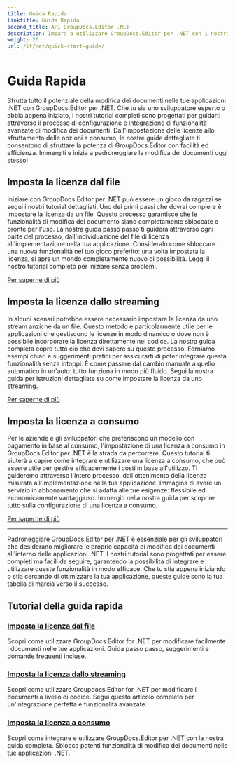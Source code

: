```yaml
---
title: Guida Rapida
linktitle: Guida Rapida
second_title: API GroupDocs.Editor .NET
description: Impara a utilizzare GroupDocs.Editor per .NET con i nostri tutorial completi. Imposta licenze, integra funzionalità e sblocca potenti funzionalità di modifica dei documenti.
weight: 26
url: /it/net/quick-start-guide/
---
```


# Guida Rapida

Sfrutta tutto il potenziale della modifica dei documenti nelle tue applicazioni .NET con GroupDocs.Editor per .NET. Che tu sia uno sviluppatore esperto o abbia appena iniziato, i nostri tutorial completi sono progettati per guidarti attraverso il processo di configurazione e integrazione di funzionalità avanzate di modifica dei documenti. Dall'impostazione delle licenze allo sfruttamento delle opzioni a consumo, le nostre guide dettagliate ti consentono di sfruttare la potenza di GroupDocs.Editor con facilità ed efficienza. Immergiti e inizia a padroneggiare la modifica dei documenti oggi stesso!
## Imposta la licenza dal file

Iniziare con GroupDocs.Editor per .NET può essere un gioco da ragazzi se segui i nostri tutorial dettagliati. Uno dei primi passi che dovrai compiere è impostare la licenza da un file. Questo processo garantisce che le funzionalità di modifica del documento siano completamente sbloccate e pronte per l'uso. La nostra guida passo passo ti guiderà attraverso ogni parte del processo, dall'individuazione del file di licenza all'implementazione nella tua applicazione. Consideralo come sbloccare una nuova funzionalità nel tuo gioco preferito: una volta impostata la licenza, si apre un mondo completamente nuovo di possibilità. Leggi il nostro tutorial completo per iniziare senza problemi.

[Per saperne di più](./set-license-from-file/)

## Imposta la licenza dallo streaming

In alcuni scenari potrebbe essere necessario impostare la licenza da uno stream anziché da un file. Questo metodo è particolarmente utile per le applicazioni che gestiscono le licenze in modo dinamico o dove non è possibile incorporare la licenza direttamente nel codice. La nostra guida completa copre tutto ciò che devi sapere su questo processo. Forniamo esempi chiari e suggerimenti pratici per assicurarti di poter integrare questa funzionalità senza intoppi. È come passare dal cambio manuale a quello automatico in un'auto: tutto funziona in modo più fluido. Segui la nostra guida per istruzioni dettagliate su come impostare la licenza da uno streaming.

[Per saperne di più](./set-license-from-stream/)

## Imposta la licenza a consumo

Per le aziende e gli sviluppatori che preferiscono un modello con pagamento in base al consumo, l'impostazione di una licenza a consumo in GroupDocs.Editor per .NET è la strada da percorrere. Questo tutorial ti aiuterà a capire come integrare e utilizzare una licenza a consumo, che può essere utile per gestire efficacemente i costi in base all'utilizzo. Ti guideremo attraverso l'intero processo, dall'ottenimento della licenza misurata all'implementazione nella tua applicazione. Immagina di avere un servizio in abbonamento che si adatta alle tue esigenze: flessibile ed economicamente vantaggioso. Immergiti nella nostra guida per scoprire tutto sulla configurazione di una licenza a consumo.

[Per saperne di più](./set-metered-license/)

---

Padroneggiare GroupDocs.Editor per .NET è essenziale per gli sviluppatori che desiderano migliorare le proprie capacità di modifica dei documenti all'interno delle applicazioni .NET. I nostri tutorial sono progettati per essere completi ma facili da seguire, garantendo la possibilità di integrare e utilizzare queste funzionalità in modo efficace. Che tu stia appena iniziando o stia cercando di ottimizzare la tua applicazione, queste guide sono la tua tabella di marcia verso il successo.
## Tutorial della guida rapida
### [Imposta la licenza dal file](./set-license-from-file/)
Scopri come utilizzare GroupDocs.Editor for .NET per modificare facilmente i documenti nelle tue applicazioni. Guida passo passo, suggerimenti e domande frequenti incluse.
### [Imposta la licenza dallo streaming](./set-license-from-stream/)
Scopri come utilizzare Groupdocs.Editor for .NET per modificare i documenti a livello di codice. Segui questo articolo completo per un'integrazione perfetta e funzionalità avanzate.
### [Imposta la licenza a consumo](./set-metered-license/)
Scopri come integrare e utilizzare GroupDocs.Editor per .NET con la nostra guida completa. Sblocca potenti funzionalità di modifica dei documenti nelle tue applicazioni .NET.